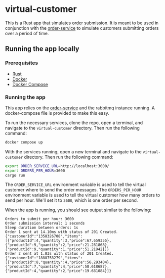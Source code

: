 # virtual-customer

This is a Rust app that simulates order submission. It is meant to be used in conjunction with the [order-service](../makeline-service) to simulate customers submitting orders over a period of time.

## Running the app locally

### Prerequisites

- [Rust](https://www.rust-lang.org/tools/install)
- [Docker](https://docs.docker.com/get-docker/)
- [Docker Compose](https://docs.docker.com/compose/install/)

### Running the app

This app relies on the [order-service](../order-service) and the rabbitmq instance running. A docker-compose file is provided to make this easy. 

To run the necessary services, clone the repo, open a terminal, and navigate to the `virtual-customer` directory. Then run the following command:

```bash
docker compose up
```

With the services running, open a new terminal and navigate to the `virtual-customer` directory. Then run the following command:

```bash
export ORDER_SERVICE_URL=http://localhost:3000/
export ORDERS_PER_HOUR=3600
cargo run
```

The `ORDER_SERVICE_URL` environment variable is used to tell the virtual customer where to send the order messages. The `ORDERS_PER_HOUR` environment variable is used to tell the virtual customer how many orders to send per hour. We'll set it to `3600`, which is one order per second.

When the app is running, you should see output similar to the following:

```text
Orders to submit per hour: 3600
Order submission interval: 1 seconds
Sleep duration between orders: 1s
Order 1 sent at 14.10ms with status of 201 Created. {"customerId":"1358326708","items":[{"productId":4,"quantity":3,"price":67.659355},{"productId":9,"quantity":2,"price":21.281868},{"productId":9,"quantity":1,"price":51.21942}]}
Order 2 sent at 1.03s with status of 201 Created. {"customerId":"1888758279","items":[{"productId":8,"quantity":4,"price":56.293404},{"productId":7,"quantity":4,"price":58.618687},{"productId":4,"quantity":2,"price":19.681084}]}
```